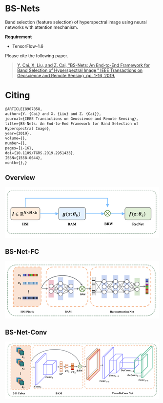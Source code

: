 # BS-Nets #
Band selection (feature selection) of hyperspectral image using neural networks with attention mechanism.
 
**Requirement**

- TensorFlow-1.6


Please cite the following paper.
> 
> [Y. Cai, X. Liu, and Z. Cai, "BS-Nets: An End-to-End Framework for Band Selection of Hyperspectral Image," IEEE Transactions on Geoscience and Remote Sensing, pp. 1-16, 2019.](https://ieeexplore.ieee.org/document/8907858 "BS-Nets: An End-to-End Framework for Band Selection of Hyperspectral Image")


# Citing # 

    @ARTICLE{8907858,
    author={Y. {Cai} and X. {Liu} and Z. {Cai}},
    journal={IEEE Transactions on Geoscience and Remote Sensing},
    title={BS-Nets: An End-to-End Framework for Band Selection of Hyperspectral Image},
    year={2019},
    volume={},
    number={},
    pages={1-16},
    doi={10.1109/TGRS.2019.2951433},
    ISSN={1558-0644},
    month={},}

## Overview ##
![overview](https://github.com/AngryCai/BS-Nets/blob/master/schematic/overview.png)

## BS-Net-FC ##
![BS-Net-FC](https://github.com/AngryCai/BS-Nets/blob/master/schematic/BS-Net-FC.png)

## BS-Net-Conv ##
![BS-Net-Conv](https://github.com/AngryCai/BS-Nets/blob/master/schematic/BS-Net-Conv.png)
